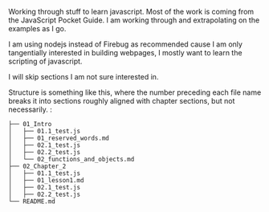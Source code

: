 

Working through stuff to learn javascript. Most of the work is coming from the JavaScript Pocket Guide. I am working through and extrapolating on the examples as I go. 


I am using nodejs instead of Firebug as recommended cause I am only tangentially interested in building webpages, I mostly want to learn the scripting of javascript.

I will skip sections I am not sure interested in. 

Structure is something like this, where the number preceding each file name breaks it into sections roughly aligned with chapter sections, but not necessarily. :

```
├── 01_Intro
│   ├── 01.1_test.js
│   ├── 01_reserved_words.md
│   ├── 02.1_test.js
│   ├── 02.2_test.js
│   └── 02_functions_and_objects.md
├── 02_Chapter_2
│   ├── 01.1_test.js
│   ├── 01_lesson1.md
│   ├── 02.1_test.js
│   ├── 02.2_test.js
└── README.md

```